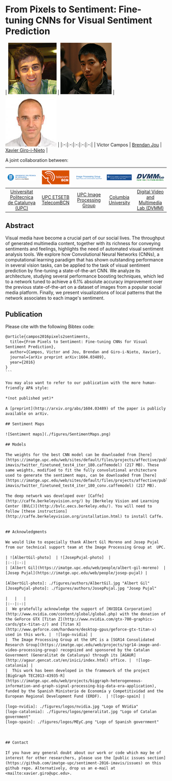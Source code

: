 # From Pixels to Sentiment: Fine-tuning CNNs for Visual Sentiment Prediction

| ![Víctor Campos][VictorCampos-photo]  | ![Brendan Jou][BrendanJou-photo] |  ![Xavier Giro-i-Nieto][XavierGiro-photo]  | 
|:-:|:-:|:-:|:-:|:-:|
| Víctor Campos | [Brendan Jou](http://www.ee.columbia.edu/~bjou/) |  [Xavier Giro-i-Nieto](https://imatge.upc.edu/web/people/xavier-giro) |


[VictorCampos-photo]: ./figures/authors/VictorCampos.jpg "Víctor Campos"
[BrendanJou-photo]: ./figures/authors/BrendanJou.png "Brendan Jou"
[XavierGiro-photo]: ./figures/authors/XavierGiro.jpg "Xavier Giro-i-Nieto"



A joint collaboration between:

|  ![logo-upc] | ![logo-etsetb] | ![logo-gpi] | ![logo-columbia] | ![logo-dvmmlab] |
|:-:|:-:|:-:|:-:|:-:|
| [Universitat Politecnica de Catalunya (UPC)](http://www.upc.edu/?set_language=en)   | [UPC ETSETB TelecomBCN](https://www.etsetb.upc.edu/en/)  | [UPC Image Processing Group](https://imatge.upc.edu/web/) | [Columbia University](https://www.columbia.edu/ ) | [Digital Video and Multimedia Lab (DVMM)](www.ee.columbia.edu/dvmm)  |

[logo-upc]: ./figures/logos/upc.jpg "Universitat Politècnica de Catalunya"
[logo-etsetb]: ./figures/logos/etsetb.png "ETSETB TelecomBCN"
[logo-gpi]: ./figures/logos/gpi.png "UPC Image Processing Group"
[logo-columbia]: ./figures/logos/columbia.png "Columbia University"
[logo-dvmmlab]: ./figures/logos/dvmm.gif "Digital Video and Multimedia Lab"


## Abstract
Visual media have become a crucial part of our social lives. The throughput of generated multimedia content, together with its richness for conveying sentiments and feelings, highlights the need of automated visual sentiment analysis tools. We explore how Convolutional Neural Networks (CNNs), a computational learning paradigm that has shown outstanding performance in several vision tasks, can be applied to the task of visual sentiment prediction by fine-tuning a state-of-the-art CNN. We analyze its architecture, studying several performance boosting techniques, which led to a network tuned to achieve a 6.1% absolute accuracy improvement over the previous state-of-the-art on a dataset of images from a popular social media platform. Finally, we present visualizations of local patterns that the network associates to each image's sentiment.


## Publication

Please cite with the following Bibtex code:

````
@article{campos2016pixels2sentiments,
  title={From Pixels to Sentiment: Fine-tuning CNNs for Visual Sentiment Prediction},
  author={Campos, Victor and Jou, Brendan and Giro-i-Nieto, Xavier},
  journal={arXiv preprint arXiv:1604.03489},
  year={2016}
}
```

You may also want to refer to our publication with the more human-friendly APA style:

*(not published yet)*

A [preprint](http://arxiv.org/abs/1604.03489) of the paper is publicly available on arXiv.

## Sentiment Maps

![Sentiment maps](./figures/SentimentMaps.png)

## Models

The weights for the best CNN model can be downloaded from [here](https://imatge.upc.edu/web/sites/default/files/projects/affective/public_html/2017-imavis/twitter_finetuned_test4_iter_180.caffemodel) (217 MB). These same weights, modified to fit the fully convolutional architecture used to generate the sentiment maps, can be downloaded from [here](https://imatge.upc.edu/web/sites/default/files/projects/affective/public_html/2017-imavis/twitter_finetuned_test4_iter_180_conv.caffemodel) (217 MB).

The deep network was developed over [Caffe](http://caffe.berkeleyvision.org/) by [Berkeley Vision and Learning Center (BVLC)](http://bvlc.eecs.berkeley.edu/). You will need to follow [these instructions](http://caffe.berkeleyvision.org/installation.html) to install Caffe.


## Acknowledgments

We would like to especially thank Albert Gil Moreno and Josep Pujal from our technical support team at the Image Processing Group at  UPC.

| ![AlbertGil-photo]  | ![JosepPujal-photo]  |
|:-:|:-:|
| [Albert Gil](https://imatge.upc.edu/web/people/albert-gil-moreno)  |  [Josep Pujal](https://imatge.upc.edu/web/people/josep-pujal) |

[AlbertGil-photo]: ./figures/authors/AlbertGil.jpg "Albert Gil"
[JosepPujal-photo]: ./figures/authors/JosepPujal.jpg "Josep Pujal"

|   |   |
|:--|:-:|
|  We gratefully acknowledge the support of [NVIDIA Corporation](http://www.nvidia.com/content/global/global.php) with the donation of the GeForce GTX [Titan Z](http://www.nvidia.com/gtx-700-graphics-cards/gtx-titan-z/) and [Titan X](http://www.geforce.com/hardware/desktop-gpus/geforce-gtx-titan-x) used in this work. |  ![logo-nvidia] |
|  The Image Processing Group at the UPC is a [SGR14 Consolidated Research Group](https://imatge.upc.edu/web/projects/sgr14-image-and-video-processing-group) recognized and sponsored by the Catalan Government (Generalitat de Catalunya) through its [AGAUR](http://agaur.gencat.cat/en/inici/index.html) office. |  ![logo-catalonia] |
|  This work has been developed in the framework of the project [BigGraph TEC2013-43935-R](https://imatge.upc.edu/web/projects/biggraph-heterogeneous-information-and-graph-signal-processing-big-data-era-application), funded by the Spanish Ministerio de Economía y Competitividad and the European Regional Development Fund (ERDF).  | ![logo-spain] | 

[logo-nvidia]: ./figures/logos/nvidia.jpg "Logo of NVidia"
[logo-catalonia]: ./figures/logos/generalitat.jpg "Logo of Catalan government"
[logo-spain]: ./figures/logos/MEyC.png "Logo of Spanish government"



## Contact

If you have any general doubt about our work or code which may be of interest for other researchers, please use the [public issues section](https://github.com/imatge-upc/sentiment-2016-imavis/issues) on this github repo. Alternatively, drop us an e-mail at <mailto:xavier.giro@upc.edu>.
